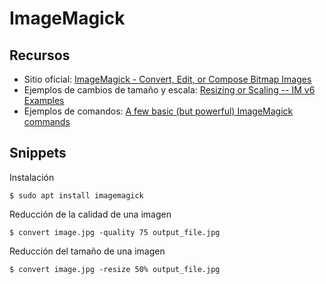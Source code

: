 # ImageMagick

## Recursos
* Sitio oficial: [ImageMagick - Convert, Edit, or Compose Bitmap Images](https://imagemagick.org/)
* Ejemplos de cambios de tamaño y escala: [Resizing or Scaling -- IM v6 Examples](http://www.imagemagick.org/Usage/resize/)
* Ejemplos de comandos: [A few basic (but powerful) ImageMagick commands](https://medium.com/@contactsunny/a-few-basic-but-powerful-imagemagick-commands-b5809b0a1076)

## Snippets
Instalación
```terminal
$ sudo apt install imagemagick
```

Reducción de la calidad de una imagen
```terminal
$ convert image.jpg -quality 75 output_file.jpg
```

Reducción del tamaño de una imagen
```terminal
$ convert image.jpg -resize 50% output_file.jpg
```
